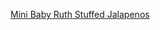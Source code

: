 ---
layout: post
wordpress_id: 832
wordpress_url: http://noesbueno.com/archives/832
date: '2010-10-26 15:59:27 -0500'
date_gmt: '2010-10-26 20:59:27 -0500'
body: |
  <p><a href="http://www.thisiswhyyourefat.com/?p=553684282">Mini Baby Ruth Stuffed Jalapenos</a></p>
---